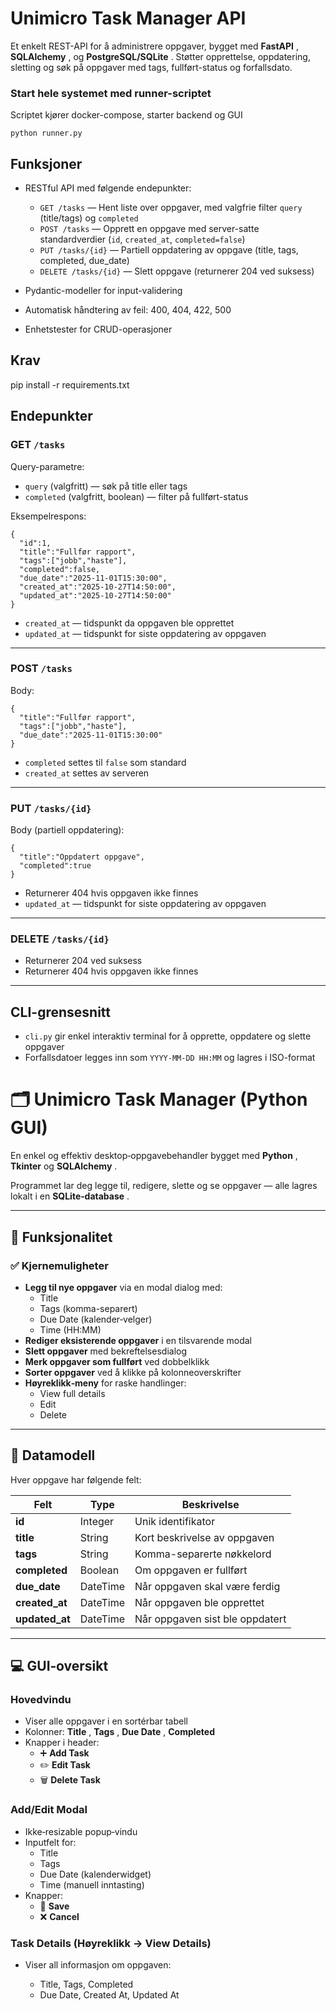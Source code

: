 # Unimicro Task Manager API

Et enkelt REST-API for å administrere oppgaver, bygget med  **FastAPI** ,  **SQLAlchemy** , og  **PostgreSQL/SQLite** . Støtter opprettelse, oppdatering, sletting og søk på oppgaver med tags, fullført-status og forfallsdato.

### Start hele systemet med runner-scriptet

Scriptet kjører docker-compose, starter backend og GUI

<pre class="overflow-visible!" data-start="648" data-end="676"><div class="contain-inline-size rounded-2xl relative bg-token-sidebar-surface-primary"><div class="sticky top-9"><div class="absolute end-0 bottom-0 flex h-9 items-center pe-2"><div class="bg-token-bg-elevated-secondary text-token-text-secondary flex items-center gap-4 rounded-sm px-2 font-sans text-xs"></div></div></div><div class="overflow-y-auto p-4" dir="ltr"><code class="whitespace-pre! language-bash"><span><span>python runner.py</span></span></code></div></div></pre>

## Funksjoner

* RESTful API med følgende endepunkter:

  * `GET /tasks` — Hent liste over oppgaver, med valgfrie filter `query` (title/tags) og `completed`
  * `POST /tasks` — Opprett en oppgave med server-satte standardverdier (`id`, `created_at`, `completed=false`)
  * `PUT /tasks/{id}` — Partiell oppdatering av oppgave (title, tags, completed, due_date)
  * `DELETE /tasks/{id}` — Slett oppgave (returnerer 204 ved suksess)
* Pydantic-modeller for input-validering
* Automatisk håndtering av feil: 400, 404, 422, 500
* Enhetstester for CRUD-operasjoner

## Krav

pip install -r requirements.txt

## Endepunkter

### GET `/tasks`

Query-parametre:

* `query` (valgfritt) — søk på title eller tags
* `completed` (valgfritt, boolean) — filter på fullført-status

Eksempelrespons:

<pre class="overflow-visible!" data-start="304" data-end="525"><div class="contain-inline-size rounded-2xl relative bg-token-sidebar-surface-primary"><div class="sticky top-9"><div class="absolute end-0 bottom-0 flex h-9 items-center pe-2"><div class="bg-token-bg-elevated-secondary text-token-text-secondary flex items-center gap-4 rounded-sm px-2 font-sans text-xs"></div></div></div><div class="overflow-y-auto p-4" dir="ltr"><code class="whitespace-pre! language-json"><span><span>{</span><span>
  </span><span>"id"</span><span>:</span><span></span><span>1</span><span>,</span><span>
  </span><span>"title"</span><span>:</span><span></span><span>"Fullfør rapport"</span><span>,</span><span>
  </span><span>"tags"</span><span>:</span><span></span><span>[</span><span>"jobb"</span><span>,</span><span></span><span>"haste"</span><span>]</span><span>,</span><span>
  </span><span>"completed"</span><span>:</span><span></span><span>false</span><span></span><span>,</span><span>
  </span><span>"due_date"</span><span>:</span><span></span><span>"2025-11-01T15:30:00"</span><span>,</span><span>
  </span><span>"created_at"</span><span>:</span><span></span><span>"2025-10-27T14:50:00"</span><span>,</span><span>
  </span><span>"updated_at"</span><span>:</span><span></span><span>"2025-10-27T14:50:00"</span><span>
</span><span>}</span><span>
</span></span></code></div></div></pre>

* `created_at` — tidspunkt da oppgaven ble opprettet
* `updated_at` — tidspunkt for siste oppdatering av oppgaven

---

### POST `/tasks`

Body:

<pre class="overflow-visible!" data-start="2531" data-end="2641"><div class="contain-inline-size rounded-2xl relative bg-token-sidebar-surface-primary"><div class="sticky top-9"><div class="absolute end-0 bottom-0 flex h-9 items-center pe-2"><div class="bg-token-bg-elevated-secondary text-token-text-secondary flex items-center gap-4 rounded-sm px-2 font-sans text-xs"></div></div></div><div class="overflow-y-auto p-4" dir="ltr"><code class="whitespace-pre! language-json"><span><span>{</span><span>
  </span><span>"title"</span><span>:</span><span></span><span>"Fullfør rapport"</span><span>,</span><span>
  </span><span>"tags"</span><span>:</span><span></span><span>[</span><span>"jobb"</span><span>,</span><span></span><span>"haste"</span><span>]</span><span>,</span><span>
  </span><span>"due_date"</span><span>:</span><span></span><span>"2025-11-01T15:30:00"</span><span>
</span><span>}</span><span>
</span></span></code></div></div></pre>

* `completed` settes til `false` som standard
* `created_at` settes av serveren

---

### PUT `/tasks/{id}`

Body (partiell oppdatering):

<pre class="overflow-visible!" data-start="2784" data-end="2851"><div class="contain-inline-size rounded-2xl relative bg-token-sidebar-surface-primary"><div class="sticky top-9"><div class="absolute end-0 bottom-0 flex h-9 items-center pe-2"><div class="bg-token-bg-elevated-secondary text-token-text-secondary flex items-center gap-4 rounded-sm px-2 font-sans text-xs"></div></div></div><div class="overflow-y-auto p-4" dir="ltr"><code class="whitespace-pre! language-json"><span><span>{</span><span>
  </span><span>"title"</span><span>:</span><span></span><span>"Oppdatert oppgave"</span><span>,</span><span>
  </span><span>"completed"</span><span>:</span><span></span><span>true</span><span>
</span><span>}</span><span>
</span></span></code></div></div></pre>

* Returnerer 404 hvis oppgaven ikke finnes
* `updated_at` — tidspunkt for siste oppdatering av oppgaven

---

### DELETE `/tasks/{id}`

* Returnerer 204 ved suksess
* Returnerer 404 hvis oppgaven ikke finnes

---

## CLI-grensesnitt

* `cli.py` gir enkel interaktiv terminal for å opprette, oppdatere og slette oppgaver
* Forfallsdatoer legges inn som `YYYY-MM-DD HH:MM` og lagres i ISO-format


# 🗂️ Unimicro Task Manager (Python GUI)

En enkel og effektiv desktop‑oppgavebehandler bygget med  **Python** , **Tkinter** og  **SQLAlchemy** .

Programmet lar deg legge til, redigere, slette og se oppgaver — alle lagres lokalt i en  **SQLite‑database** .

---

## 🚀 Funksjonalitet

### ✅ Kjernemuligheter

* **Legg til nye oppgaver** via en modal dialog med:
  * Title
  * Tags (komma-separert)
  * Due Date (kalender‑velger)
  * Time (HH:MM)
* **Rediger eksisterende oppgaver** i en tilsvarende modal
* **Slett oppgaver** med bekreftelsesdialog
* **Merk oppgaver som fullført** ved dobbelklikk
* **Sorter oppgaver** ved å klikke på kolonneoverskrifter
* **Høyreklikk‑meny** for raske handlinger:
  * View full details
  * Edit
  * Delete

---

## 🧱 Datamodell

Hver oppgave har følgende felt:

| Felt                 | Type     | Beskrivelse                      |
| -------------------- | -------- | -------------------------------- |
| **id**         | Integer  | Unik identifikator               |
| **title**      | String   | Kort beskrivelse av oppgaven     |
| **tags**       | String   | Komma-separerte nøkkelord       |
| **completed**  | Boolean  | Om oppgaven er fullført         |
| **due_date**   | DateTime | Når oppgaven skal være ferdig  |
| **created_at** | DateTime | Når oppgaven ble opprettet      |
| **updated_at** | DateTime | Når oppgaven sist ble oppdatert |

---

## 💻 GUI‑oversikt

### Hovedvindu

* Viser alle oppgaver i en sortérbar tabell
* Kolonner:  **Title** ,  **Tags** ,  **Due Date** , **Completed**
* Knapper i header:
  * ➕ **Add Task**
  * ✏️ **Edit Task**
  * 🗑️ **Delete Task**

### Add/Edit Modal

* Ikke‑resizable popup‑vindu
* Inputfelt for:
  * Title
  * Tags
  * Due Date (kalenderwidget)
  * Time (manuell inntasting)
* Knapper:
  * 💾 **Save**
  * ❌ **Cancel**

### Task Details (Høyreklikk → View Details)

* Viser all informasjon om oppgaven:

  * Title, Tags, Completed
  * Due Date, Created At, Updated At
